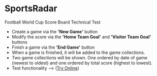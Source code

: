 # SportsRadar
Football World Cup Score Board Technical Test

- Create a game via the <b>'New Game'</b> button
- Modify the score via the <b>'Home Team Goal'</b> and <b>'Visitor Team Goal'</b> buttons
- Finish a game via the <b>'End Game'</b> button
- When a game is finished, it will be added to the game collections.
- Two game collections will be shown. One ordered by date of game (newest to oldest) and one ordered by total score (highest to lowest).
- Test functionality --> (<a href="https://danipolopolar.github.io/SportsRadar/scoreboard/public/">Try Online</a>)
